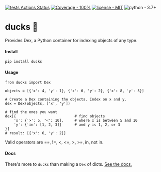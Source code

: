 [![tests Actions Status](https://github.com/manimino/ducks/workflows/tests/badge.svg)](https://github.com/manimino/ducks/actions)
[![Coverage - 100%](https://img.shields.io/static/v1?label=Coverage&message=100%&color=2ea44f)](test/cov.txt)
[![license - MIT](https://img.shields.io/static/v1?label=license&message=MIT&color=2ea44f)](/LICENSE)
![python - 3.7+](https://img.shields.io/static/v1?label=python&message=3.7%2B&color=2ea44f)

# ducks 🦆

Provides Dex, a Python container for indexing objects of any type.

#### Install

```
pip install ducks
```

#### Usage

```
from ducks import Dex

objects = [{'x': 4, 'y': 1}, {'x': 6, 'y': 2}, {'x': 8, 'y': 5}]

# Create a Dex containing the objects. Index on x and y.
dex = Dex(objects, ['x', 'y'])  

# find the ones you want
dex[{                           # find objects
    'x': {'>': 5, '<': 10},     # where x is between 5 and 10
    'y': {'in': [1, 2, 3]}      # and y is 1, 2, or 3
}]
# result: [{'x': 6, 'y': 2}]
```

Valid operators are ==, !=, <, <=, >, >=, in, not in. 

#### Docs

There's more to `ducks` than making a `Dex` of dicts. [See the docs.](https://ducks.readthedocs.io)
